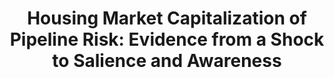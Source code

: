 ---
title: "Housing Market Capitalization of Pipeline Risk: Evidence from a Shock to Salience and Awareness"
collection: publication
permalink: /publication/hs-pipelines
venue: 'Working Paper'
paperurl: '/files/pdf/research/hs-pipelines.pdf'
github: 'https://github.com/rlsweeney/public_HS_pipelines'
citation: '(with Richard Sweeney) Revise and Resubmit, <i>Land Economics<\i>'
---